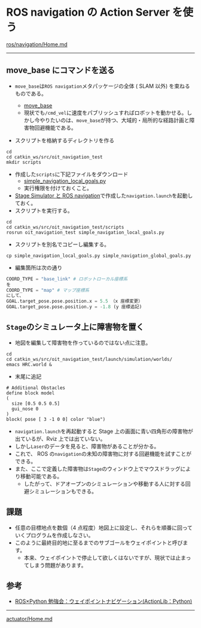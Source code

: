 # ROS navigation の Action Server を使う

[ros/navigation/Home.md](Home.md)

---

## move_base にコマンドを送る

- `move_base`は`ROS navigation`メタパッケージの全体 ( SLAM 以外) を束ねるものである。

  - [move_base](http://wiki.ros.org/move_base)
  - 現状でも`/cmd_vel`に速度をパブリッシュすればロボットを動かせる。しかし今やりたいのは、`move_base`が持つ、大域的・局所的な経路計画と障害物回避機能である。

- スクリプトを格納するディレクトリを作る

```shell
cd
cd catkin_ws/src/oit_navigation_test
mkdir scripts
```

- 作成した`scripts`に下記ファイルをダウンロード
  - [simple_navigation_local_goals.py](./simple_navigation_local_goals.py)
  - 実行権限を付けておくこと。
- [Stage Simulator と ROS navigation](stage_simulator_and_ros_navigation)で作成した`navigation.launch`を起動しておく。
- スクリプトを実行する。

```shell
cd
cd catkin_ws/src/oit_navigation_test/scripts
rosrun oit_navigation_test simple_navigation_local_goals.py
```

- スクリプトを別名でコピーし編集する。

```shell
cp simple_navigation_local_goals.py simple_navigation_global_goals.py
```

- 編集箇所は次の通り

```python
COORD_TYPE = "base_link" # ロボットローカル座標系
を
COORD_TYPE = "map" # マップ座標系
にして、
GOAL.target_pose.pose.position.x = 5.5 （x 座標変更）
GOAL.target_pose.pose.position.y = -1.8 (y 座標追記)
```

## `Stage`のシミュレータ上に障害物を置く

- 地図を編集して障害物を作っているのではない点に注意。

```shell
cd
cd catkin_ws/src/oit_navigation_test/launch/simulation/worlds/
emacs HRC.world &
```

- 末尾に追記

```text
# Additional Obstacles
define block model
(
  size [0.5 0.5 0.5]
  gui_nose 0
)
block( pose [ 3 -1 0 0] color "blue")
```

- `navigation.launch`を再起動すると Stage 上の画面に青い四角形の障害物が出ているが、Rviz 上では出ていない。
- しかし`Laser`のデータを見ると、障害物があることが分かる。
- これで、 ROS の`navigation`の未知の障害物に対する回避機能を試すことができる。
- また、ここで定義した障害物は`Stage`のウィンドウ上でマウスドラッグにより移動可能である。
  - したがって、ドアオープンのシミュレーションや移動する人に対する回避シミュレーションもできる。

## 課題

- 任意の目標地点を数個（4 点程度）地図上に設定し、それらを順番に回っていくプログラムを作成しなさい。
- このように最終目的地に至るまでのサブゴールをウェイポイントと呼びます。
  - 本来、ウェイポイントで停止して欲しくはないですが、現状では止まってしまう問題があります。

## 参考

- [ROS×Python 勉強会：ウェイポイントナビゲーション(ActionLib：Python)](http://demura.net/lecture/12433.html)

---

[actuator/Home.md](Home.md)
